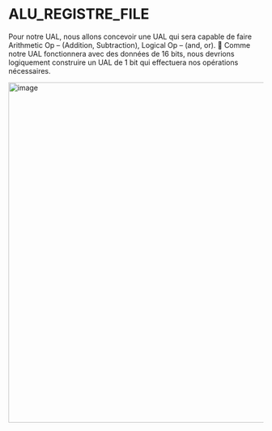 # ALU_REGISTRE_FILE
Pour notre UAL, nous allons concevoir une UAL qui sera capable de faire
Arithmetic Op – (Addition, Subtraction), Logical Op – (and, or).
 Comme notre UAL fonctionnera avec des données de 16 bits, nous devrions
logiquement construire un UAL de 1 bit qui effectuera nos opérations nécessaires.

<img width="672" alt="image" src="https://github.com/ARMOD07/ALU_REGISTRE_FILE/assets/66534751/bfff7b5f-cc4d-4946-a8d8-a5df863df7c3">



 
